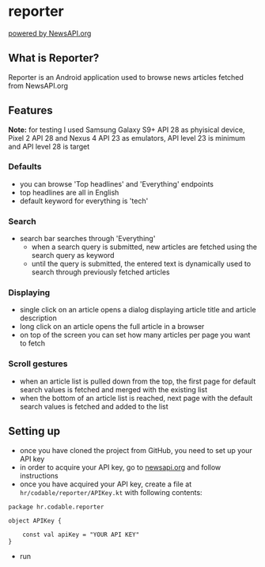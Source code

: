 # reporter

[powered by NewsAPI.org](https://newsapi.org/)

## What is Reporter?
Reporter is an Android application used to browse news articles fetched from NewsAPI.org

## Features

**Note:** for testing I used Samsung Galaxy S9+ API 28 as phyisical device, Pixel 2 API 28 and Nexus 4 API 23 as emulators, API level 23 is minimum and API level 28 is target

### Defaults
- you can browse 'Top headlines' and 'Everything' endpoints 
- top headlines are all in English 
- default keyword for everything is 'tech'

### Search
- search bar searches through 'Everything'
  - when a search query is submitted, new articles are fetched using the search query as keyword
  - until the query is submitted, the entered text is dynamically used to search through previously fetched articles

### Displaying
- single click on an article opens a dialog displaying article title and article description
- long click on an article opens the full article in a browser
- on top of the screen you can set how many articles per page you want to fetch

### Scroll gestures
- when an article list is pulled down from the top, the first page for default search values is fetched and merged with the existing list
- when the bottom of an article list is reached, next page with the default search values is fetched and added to the list

## Setting up
- once you have cloned the project from GitHub, you need to set up your API key
- in order to acquire your API key, go to [newsapi.org](https://newsapi.org/) and follow instructions
- once you have acquired your API key, create a file at `hr/codable/reporter/APIKey.kt` with following contents: 
```
package hr.codable.reporter

object APIKey {

    const val apiKey = "YOUR API KEY"
}
```
- run
